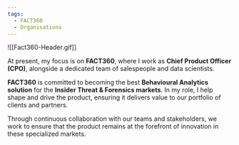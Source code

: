 ```yaml
---
tags:
  - FACT360
  - Organisations
---
```

![[Fact360-Header.gif]]

At present, my focus is on **FACT360**, where I work as **Chief Product Officer (CPO)**, alongside a dedicated team of salespeople and data scientists.

**FACT360** is committed to becoming the best **Behavioural Analytics solution** for the **Insider Threat & Forensics markets**. In my role, I help shape and drive the product, ensuring it delivers value to our portfolio of clients and partners.

Through continuous collaboration with our teams and stakeholders, we work to ensure that the product remains at the forefront of innovation in these specialized markets.
